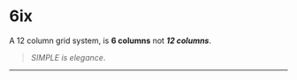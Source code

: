 # 6ix

A 12 column grid system, is **6 columns**  not **_12 columns_**.

> _SIMPLE is elegance_.
---
